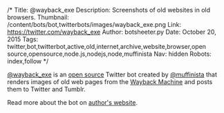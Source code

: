 /*
Title: @wayback_exe
Description: Screenshots of old websites in old browsers.
Thumbnail: /content/bots/bot,twitterbots/images/wayback_exe.png
Link: https://twitter.com/wayback_exe
Author: botsheeter.py
Date: October 20, 2015
Tags: twitter,bot,twitterbot,active,old,internet,archive,website,browser,open source,opensource,node.js,nodejs,node,muffinista
Nav: hidden
Robots: index,follow
*/

[@wayback_exe](https://twitter.com/wayback_exe) is an [open source](https://github.com/muffinista/wayback_exe) Twitter bot created by [@muffinista](https://twitter.com/muffinista) that renders images of old web pages from the [Wayback Machine](https://archive.org/web/) and posts them to Twitter and Tumblr.

Read more about the bot on [author's website](http://muffinlabs.com/wayback_exe/).

